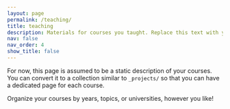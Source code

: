 ```yaml
---
layout: page
permalink: /teaching/
title: teaching
description: Materials for courses you taught. Replace this text with your description.
nav: false
nav_order: 4
show_title: false
---
```


For now, this page is assumed to be a static description of your courses. You can convert it to a collection similar to `_projects/` so that you can have a dedicated page for each course.

Organize your courses by years, topics, or universities, however you like!

